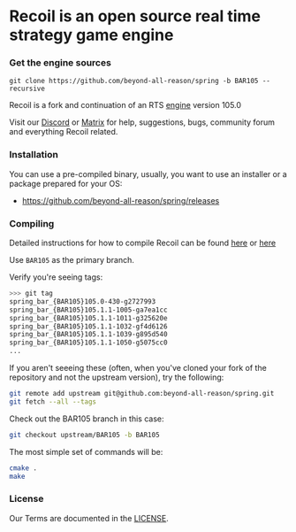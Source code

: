 # Recoil is an open source real time strategy game engine

### Get the engine sources

    git clone https://github.com/beyond-all-reason/spring -b BAR105 --recursive

Recoil is a fork and continuation of an RTS [engine](https://github.com/spring/spring) version 105.0

Visit our [Discord](https://discord.gg/GUpRg6Wz3e) or [Matrix](https://matrix.to/#/#beyond-all-reason-engine:matrix.org) for help, suggestions, bugs, community forum and everything Recoil related.

### Installation

You can use a pre-compiled binary, usually, you want to use an installer or a package prepared for your OS:

* <https://github.com/beyond-all-reason/spring/releases>


### Compiling

Detailed instructions for how to compile Recoil can be found [here](https://github.com/beyond-all-reason/spring/wiki/Building-and-developing-engine-without-docker) or [here](https://github.com/beyond-all-reason/spring/wiki/SpringRTS-Build-Environment-(Docker))

Use `BAR105` as the primary branch.

Verify you're seeing tags:

```bash
>>> git tag
spring_bar_{BAR105}105.0-430-g2727993
spring_bar_{BAR105}105.1.1-1005-ga7ea1cc
spring_bar_{BAR105}105.1.1-1011-g325620e
spring_bar_{BAR105}105.1.1-1032-gf4d6126
spring_bar_{BAR105}105.1.1-1039-g895d540
spring_bar_{BAR105}105.1.1-1050-g5075cc0
...
```

If you aren't seeeing these (often, when you've cloned your fork of the repository and not the upstream version), try the following:

```bash
git remote add upstream git@github.com:beyond-all-reason/spring.git
git fetch --all --tags
```

Check out the BAR105 branch in this case:

```bash
git checkout upstream/BAR105 -b BAR105
```

The most simple set of commands will be:

```bash
cmake .
make
```

### License

Our Terms are documented in the [LICENSE](LICENSE).
